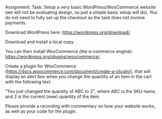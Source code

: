 Assignment:
Task:
Setup a very basic WordPress/WooCommerce website (we will not be evaluating design, so just a simple basic setup will do). You do not need to fully set up the checkout as the task does not involve payments.

Download WordPress here: https://wordpress.org/download/.

Download and install a local copy.

You can then install WooCommerce (the e-commerce engine): https://wordpress.org/plugins/woocommerce/.

Create a plugin for WooCommerce (https://docs.woocommerce.com/document/create-a-plugin/), that will display an alert box when you change the quantity of an item in the cart with the following text:

"You just changed the quantity of ABC to 2", where ABC is the SKU name, and 2 is the current (new) quantity of the item.

Please provide a recording with commentary on how your website works, as well as your code for the plugin.
